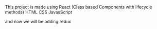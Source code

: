 This project is made using 
React (Class based Components with lifecycle methods)
HTML
CSS 
JavasScript

and now we will be adding redux 
